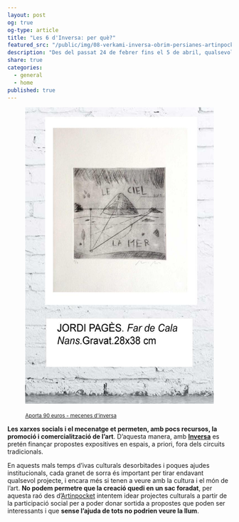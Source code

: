 ```yaml
---
layout: post
og: true
og-type: article
title: "Les 6 d'Inversa: per què?"
featured_src: "/public/img/08-verkami-inversa-obrim-persianes-artinpocket-jordipages.jpg"
description: "Des del passat 24 de febrer fins el 5 de abril, qualsevol persona pot convertir-se en mecenes i promotor d’art. Només fa falta anar a Inversa i aportar allò que es cregui necessari"
share: true
categories:
  - general
  - home
published: true
---
```


<figure class="text-center">
	<img src="/public/img/08-verkami-inversa-obrim-persianes-artinpocket-jordipages.jpg" alt="Aportació de 90 euros - mecenes d'inversa" title="Aportació de 90 euros - mecenes d'inversa">
	<figcaption>
		<p><small><i class="fa fa-credit-card"></i> <a href="http://www.verkami.com/projects/11057-inversa-obrim-persianes/contribute/select/72341/login" title="Aporta 90 euros - mecenes d'inversa">Aporta 90 euros - mecenes d'inversa</a></small></p>
	</figcaption>
</figure>

**Les xarxes socials i el mecenatge et permeten, amb pocs recursos, la promoció i comercialització de l’art**. D’aquesta manera, amb **[Inversa](http://www.verkami.com/projects/11057-inversa-obrim-persianes)** es pretén finançar propostes expositives en espais, a priori, fora dels circuits tradicionals.

<!--more-->

En aquests mals temps d’ivas culturals desorbitades i poques ajudes institucionals, cada granet de sorra és important per tirar endavant qualsevol projecte, i encara més si tenen a veure amb la cultura i el món de l’art. **No podem permetre que la creació quedi en un sac foradat**, per aquesta raó des d’[Artinpocket](http://www.artinpocket.cat/) intentem idear projectes culturals a partir de la participació social per a poder donar sortida a propostes que poden ser interessants i que **sense l’ajuda de tots no podrien veure la llum**.